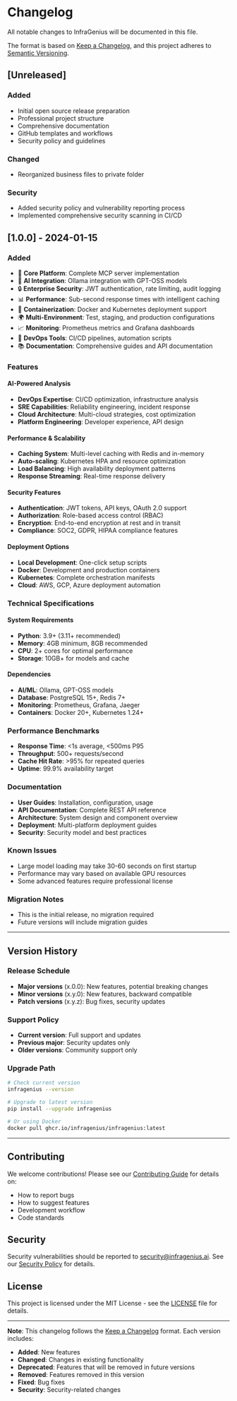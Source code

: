 # Changelog

All notable changes to InfraGenius will be documented in this file.

The format is based on [Keep a Changelog](https://keepachangelog.com/en/1.0.0/),
and this project adheres to [Semantic Versioning](https://semver.org/spec/v2.0.0.html).

## [Unreleased]

### Added
- Initial open source release preparation
- Professional project structure
- Comprehensive documentation
- GitHub templates and workflows
- Security policy and guidelines

### Changed
- Reorganized business files to private folder

### Security
- Added security policy and vulnerability reporting process
- Implemented comprehensive security scanning in CI/CD

## [1.0.0] - 2024-01-15

### Added
- 🚀 **Core Platform**: Complete MCP server implementation
- 🤖 **AI Integration**: Ollama integration with GPT-OSS models
- 🔒 **Enterprise Security**: JWT authentication, rate limiting, audit logging
- 📊 **Performance**: Sub-second response times with intelligent caching
- 🐳 **Containerization**: Docker and Kubernetes deployment support
- 🌍 **Multi-Environment**: Test, staging, and production configurations
- 📈 **Monitoring**: Prometheus metrics and Grafana dashboards
- 🔧 **DevOps Tools**: CI/CD pipelines, automation scripts
- 📚 **Documentation**: Comprehensive guides and API documentation

### Features

#### AI-Powered Analysis
- **DevOps Expertise**: CI/CD optimization, infrastructure analysis
- **SRE Capabilities**: Reliability engineering, incident response
- **Cloud Architecture**: Multi-cloud strategies, cost optimization
- **Platform Engineering**: Developer experience, API design

#### Performance & Scalability
- **Caching System**: Multi-level caching with Redis and in-memory
- **Auto-scaling**: Kubernetes HPA and resource optimization
- **Load Balancing**: High availability deployment patterns
- **Response Streaming**: Real-time response delivery

#### Security Features
- **Authentication**: JWT tokens, API keys, OAuth 2.0 support
- **Authorization**: Role-based access control (RBAC)
- **Encryption**: End-to-end encryption at rest and in transit
- **Compliance**: SOC2, GDPR, HIPAA compliance features

#### Deployment Options
- **Local Development**: One-click setup scripts
- **Docker**: Development and production containers
- **Kubernetes**: Complete orchestration manifests
- **Cloud**: AWS, GCP, Azure deployment automation

### Technical Specifications

#### System Requirements
- **Python**: 3.9+ (3.11+ recommended)
- **Memory**: 4GB minimum, 8GB recommended
- **CPU**: 2+ cores for optimal performance
- **Storage**: 10GB+ for models and cache

#### Dependencies
- **AI/ML**: Ollama, GPT-OSS models
- **Database**: PostgreSQL 15+, Redis 7+
- **Monitoring**: Prometheus, Grafana, Jaeger
- **Containers**: Docker 20+, Kubernetes 1.24+

### Performance Benchmarks
- **Response Time**: <1s average, <500ms P95
- **Throughput**: 500+ requests/second
- **Cache Hit Rate**: >95% for repeated queries
- **Uptime**: 99.9% availability target

### Documentation
- **User Guides**: Installation, configuration, usage
- **API Documentation**: Complete REST API reference
- **Architecture**: System design and component overview
- **Deployment**: Multi-platform deployment guides
- **Security**: Security model and best practices

### Known Issues
- Large model loading may take 30-60 seconds on first startup
- Performance may vary based on available GPU resources
- Some advanced features require professional license

### Migration Notes
- This is the initial release, no migration required
- Future versions will include migration guides

---

## Version History

### Release Schedule
- **Major versions** (x.0.0): New features, potential breaking changes
- **Minor versions** (x.y.0): New features, backward compatible
- **Patch versions** (x.y.z): Bug fixes, security updates

### Support Policy
- **Current version**: Full support and updates
- **Previous major**: Security updates only
- **Older versions**: Community support only

### Upgrade Path
```bash
# Check current version
infragenius --version

# Upgrade to latest version
pip install --upgrade infragenius

# Or using Docker
docker pull ghcr.io/infragenius/infragenius:latest
```

---

## Contributing

We welcome contributions! Please see our [Contributing Guide](CONTRIBUTING.md) for details on:
- How to report bugs
- How to suggest features
- Development workflow
- Code standards

## Security

Security vulnerabilities should be reported to [security@infragenius.ai](mailto:security@infragenius.ai).
See our [Security Policy](SECURITY.md) for details.

## License

This project is licensed under the MIT License - see the [LICENSE](LICENSE) file for details.

---

**Note**: This changelog follows the [Keep a Changelog](https://keepachangelog.com/) format. Each version includes:
- **Added**: New features
- **Changed**: Changes in existing functionality
- **Deprecated**: Features that will be removed in future versions
- **Removed**: Features removed in this version
- **Fixed**: Bug fixes
- **Security**: Security-related changes
